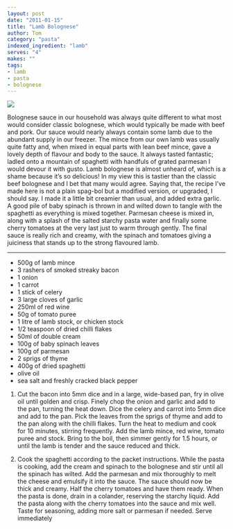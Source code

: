 ```yaml
---
layout: post
date: "2011-01-15"
title: "Lamb Bolognese"
author: Tom
category: "pasta"
indexed_ingredient: "lamb"
serves: "4"
makes: ""
tags:
- lamb
- pasta
- bolognese
---
```

<img src="https://s3.eu-west-2.amazonaws.com/grubdaily/lamb_bolognese.jpg" />

Bolognese sauce in our household was always quite different to what most would consider classic bolognese, which would typically be made with beef and pork. Our sauce would nearly always contain some lamb due to the abundant supply in our freezer. The mince from our own lamb was usually quite fatty and, when mixed in equal parts with lean beef mince, gave a lovely depth of flavour and body to the sauce. It always tasted fantastic; ladled onto a mountain of spaghetti with handfuls of grated parmesan I would devour it with gusto. Lamb bolognese is almost unheard of, which is a shame because it’s so delicious! In my view this is tastier than the classic beef bolognese and I bet that many would agree. Saying that, the recipe I’ve made here is not a plain spag-bol but a modified version, or upgraded, I should say. I made it a little bit creamier than usual, and added extra garlic. A good pile of baby spinach is thrown in and wilted down to tangle with the spaghetti as everything is mixed together. Parmesan cheese is mixed in, along with a splash of the salted starchy pasta water and finally some cherry tomatoes at the very last just to warm through gently. The final sauce is really rich and creamy, with the spinach and tomatoes giving a juiciness that stands up to the strong flavoured lamb.

---
* 500g of lamb mince
* 3 rashers of smoked streaky bacon
* 1 onion
* 1 carrot
* 1 stick of celery
* 3 large cloves of garlic
* 250ml of red wine
* 50g of tomato puree
* 1 litre of lamb stock, or chicken stock
* 1/2 teaspoon of dried chilli flakes
* 50ml of double cream
* 100g of baby spinach leaves
* 100g of parmesan
* 2 sprigs  of thyme
* 400g of dried spaghetti
* olive oil
* sea salt and freshly cracked black pepper

1. Cut the bacon into 5mm dice and in a large, wide-based pan, fry in olive oil until golden and crisp. Finely chop the onion and garlic and add to the pan, turning the heat down. Dice the celery and carrot into 5mm dice and add to the pan. Pick the leaves from the sprigs of thyme and add to the pan along with the chilli flakes. Turn the heat to medium and cook for 10 minutes, stirring frequently. Add the lamb mince, red wine, tomato puree and stock. Bring to the boil, then simmer gently for 1.5 hours, or until the lamb is tender and the sauce reduced and thick.

2. Cook the spaghetti according to the packet instructions. While the pasta is cooking, add the cream and spinach to the bolognese and stir until all the spinach has wilted. Add the parmesan and mix thoroughly to melt the cheese and emulsify it into the sauce. The sauce should now be thick and creamy. Half the cherry tomatoes and have them ready. When the pasta is done, drain in a colander, reserving the starchy liquid. Add the pasta along with the cherry tomatoes into the sauce and mix well. Taste for seasoning, adding more salt or parmesan if needed. Serve immediately
